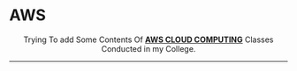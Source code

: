 # AWS


<div align="center">
  <p>
    Trying To add Some Contents Of <u><b>AWS CLOUD COMPUTING</b></u> Classes Conducted in my College.
    <hr>
  </p>
</div>
